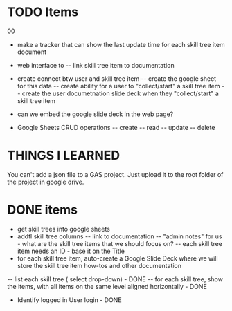 # TODO Items
00
- make a tracker that can show the last update time for each skill tree item document

- web interface to
-- link skill tree item to documentation

- create connect btw user and skill tree item
-- create the google sheet for this data
-- create ability for a user to "collect/start" a skill tree item
-- create the user documetnation slide deck when they "collect/start" a skill tree item

- can we embed the google slide deck in the web page?


- Google Sheets CRUD operations
-- create
-- read
-- update
-- delete





# THINGS I LEARNED
You can't add a json file to a GAS project. Just upload it to the root folder of the project in google drive.



# DONE items
- get skill trees into google sheets
- addtl skill tree columns
-- link to documentation
-- "admin notes" for us - what are the skill tree items that we should focus on?
-- each skill tree item needs an ID - base it on the Title
- for each skill tree item, auto-create a Google Slide Deck where we will store the skill tree item how-tos and other documentation

-- list each skill tree ( select drop-down) - DONE
-- for each skill tree, show the items, with all items on the same level aligned horizontally - DONE

- Identify logged in User login - DONE